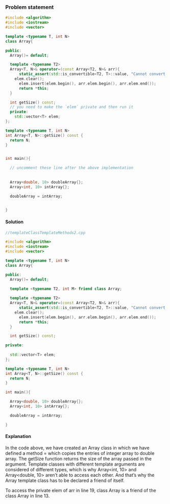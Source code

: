 ### Problem statement 
```cpp
#include <algorithm>
#include <iostream>
#include <vector>

template <typename T, int N>
class Array{

public:
  Array()= default;

  template <typename T2>
  Array<T, N>& operator=(const Array<T2, N>& arr){
	  static_assert(std::is_convertible<T2, T>::value, "Cannot convert source type to destination type!");
    elem.clear();
	  elem.insert(elem.begin(), arr.elem.begin(), arr.elem.end());
	  return *this;
  }

  int getSize() const;
  // you need to make the `elem` private and then run it
  private:
    std::vector<T> elem;
};

template <typename T, int N>
int Array<T, N>::getSize() const {
  return N;
}


int main(){

  // uncomment these line after the above implementation
  
  
  Array<double, 10> doubleArray{};
  Array<int, 10> intArray{};

  doubleArray = intArray;

  
}
```

#### Solution 

```cpp
//templateClassTemplateMethods2.cpp

#include <algorithm>
#include <iostream>
#include <vector>

template <typename T, int N>
class Array{

public:
  Array()= default;
  
  template <typename T2, int M> friend class Array;  

  template <typename T2>
  Array<T, N>& operator=(const Array<T2, N>& arr){
	  static_assert(std::is_convertible<T2, T>::value, "Cannot convert source type to destination type!");
    elem.clear();
	  elem.insert(elem.begin(), arr.elem.begin(), arr.elem.end());
	  return *this;
  }

  int getSize() const;

private:
  
  std::vector<T> elem;
};

template <typename T, int N>
int Array<T, N>::getSize() const {
  return N;
}

int main(){

  Array<double, 10> doubleArray{};
  Array<int, 10> intArray{};

  doubleArray = intArray;

}
```

#### Explanation 
In the code above, we have created an Array class in which we have defined a method = which copies the entries of integer array to double array. The getSize function returns the size of the array passed in the argument. Template classes with different template arguments are considered of different types, which is why Array<int, 10> and Array<double, 10> aren’t able to access each other. And that’s why the Array template class has to be declared a friend of itself.

To access the private elem of arr in line 19, class Array is a friend of the class Array in line 13.

